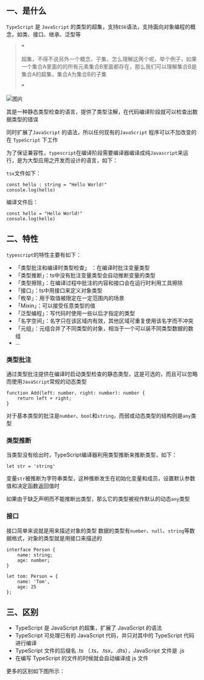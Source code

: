 

## 一、是什么

`TypeScript` 是 `JavaScript` 的类型的超集，支持`ES6`语法，支持面向对象编程的概念，如类、接口、继承、泛型等

> ❝
>
> 超集，不得不说另外一个概念，子集，怎么理解这两个呢，举个例子，如果一个集合A里面的的所有元素集合B里面都存在，那么我们可以理解集合B是集合A的超集，集合A为集合B的子集
>
> ❞

![图片](https://mmbiz.qpic.cn/mmbiz_png/gH31uF9VIibTNogNjrGVib2HDeOicQD0MnaLdcSGgkg3Lhc1zlNKrPwqdRovlSquwiaOugNDhibPmFM5YJHRmKILsicQ/640?wx_fmt=png&tp=webp&wxfrom=5&wx_lazy=1&wx_co=1)

其是一种静态类型检查的语言，提供了类型注解，在代码编译阶段就可以检查出数据类型的错误

同时扩展了`JavaScript` 的语法，所以任何现有的`JavaScript` 程序可以不加改变的在 `TypeScript` 下工作

为了保证兼容性，`typescript`在编译阶段需要编译器编译成纯`Javascript`来运行，是为大型应用之开发而设计的语言，如下：

`tsx`文件如下：

```
const hello : string = "Hello World!"
console.log(hello)
```

编译文件后：

```
const hello = "Hello World!"
console.log(hello)
```

## 二、特性

`typescript`的特性主要有如下：

- 「类型批注和编译时类型检查」 ：在编译时批注变量类型
- 「类型推断」：ts中没有批注变量类型会自动推断变量的类型
- 「类型擦除」：在编译过程中批注的内容和接口会在运行时利用工具擦除
- 「接口」：ts中用接口来定义对象类型
- 「枚举」：用于取值被限定在一定范围内的场景
- 「Mixin」：可以接受任意类型的值
- 「泛型编程」：写代码时使用一些以后才指定的类型
- 「名字空间」：名字只在该区域内有效，其他区域可重复使用该名字而不冲突
- 「元组」：元组合并了不同类型的对象，相当于一个可以装不同类型数据的数组
- ...

### 类型批注

通过类型批注提供在编译时启动类型检查的静态类型，这是可选的，而且可以忽略而使用`JavaScript`常规的动态类型

```
function Add(left: number, right: number): number {
	return left + right;
}
```

对于基本类型的批注是`number`、`bool`和`string`，而弱或动态类型的结构则是`any`类型

### 类型推断

当类型没有给出时，TypeScript编译器利用类型推断来推断类型，如下：

```
let str = 'string'
```

变量`str`被推断为字符串类型，这种推断发生在初始化变量和成员，设置默认参数值和决定函数返回值时

如果由于缺乏声明而不能推断出类型，那么它的类型被视作默认的动态`any`类型

### 接口

接口简单来说就是用来描述对象的类型 数据的类型有`number`、`null`、`string`等数据格式，对象的类型就是用接口来描述的

```
interface Person {
    name: string;
    age: number;
}

let tom: Person = {
    name: 'Tom',
    age: 25
};
```

## 三、区别

- TypeScript 是 JavaScript 的超集，扩展了 JavaScript 的语法
- TypeScript 可处理已有的 JavaScript 代码，并只对其中的 TypeScript 代码进行编译
- TypeScript 文件的后缀名 .ts （.ts，.tsx，.dts），JavaScript 文件是 .js
- 在编写 TypeScript 的文件的时候就会自动编译成 js 文件

更多的区别如下图所示：
